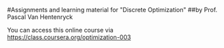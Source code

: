 #Assignments and learning material for "Discrete Optimization"
##by Prof. Pascal Van Hentenryck

You can access this online course via https://class.coursera.org/optimization-003
